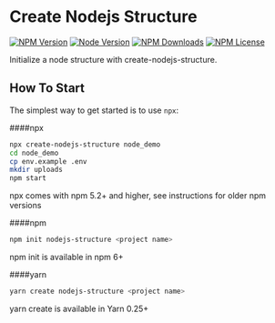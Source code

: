 Create Nodejs Structure
=====================

[![NPM Version][npm-image]][npm-url]
[![Node Version][node-image]][node-url]
[![NPM Downloads][downloads-image]][downloads-url]
[![NPM License][npm-license]][npm-url]
  
Initialize a node structure with create-nodejs-structure.

How To Start
---------------

The simplest way to get started is to use `npx`:

####npx
```bash
npx create-nodejs-structure node_demo
cd node_demo
cp env.example .env
mkdir uploads
npm start
```
npx comes with npm 5.2+ and higher, see instructions for older npm versions


####npm
```bash
npm init nodejs-structure <project name>
```
npm init <initializer> is available in npm 6+


####yarn
```bash
yarn create nodejs-structure <project name>
```
yarn create is available in Yarn 0.25+


[npm-image]: https://img.shields.io/npm/v/create-nodejs-structure
[npm-url]: https://www.npmjs.com/package/create-nodejs-structure
[node-image]: https://img.shields.io/node/v/create-nodejs-structure
[node-url]: https://www.npmjs.com/package/create-nodejs-structure
[downloads-image]: https://img.shields.io/npm/dm/create-nodejs-structure.svg
[downloads-url]: https://github.com/rahul2104/demo-node
[npm-license]:https://img.shields.io/npm/l/create-nodejs-structure
